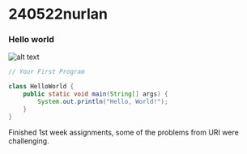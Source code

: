 # 240522nurlan
### Hello world
![alt text](https://yt3.ggpht.com/ytc/AKedOLRa7suxoXjJo-UpnwXdFna8Ljkaaa1BrzyAdM7EQA=s900-c-k-c0x00ffffff-no-rj)
```java
// Your First Program

class HelloWorld {
    public static void main(String[] args) {
        System.out.println("Hello, World!"); 
    }
}
```
Finished 1st week assignments, some of the problems from URI were challenging.
